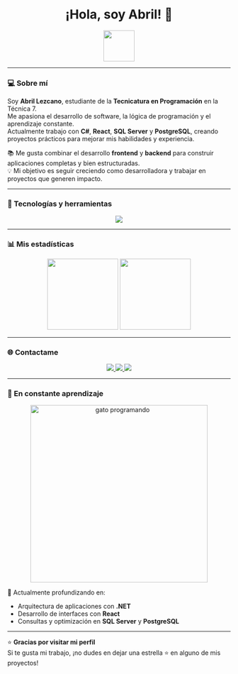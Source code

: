 <!-- Encabezado con GIF -->
<h1 align="center">¡Hola, soy Abril! 👋</h1>

<p align="center">
  <img src="https://media.giphy.com/media/hvRJCLFzcasrR4ia7z/giphy.gif" width="70px">
</p>

---

### 💻 Sobre mí
Soy **Abril Lezcano**, estudiante de la **Tecnicatura en Programación** en la Técnica 7.  
Me apasiona el desarrollo de software, la lógica de programación y el aprendizaje constante.  
Actualmente trabajo con **C#**, **React**, **SQL Server** y **PostgreSQL**, creando proyectos prácticos para mejorar mis habilidades y experiencia.

📚 Me gusta combinar el desarrollo **frontend** y **backend** para construir aplicaciones completas y bien estructuradas.  
💡 Mi objetivo es seguir creciendo como desarrolladora y trabajar en proyectos que generen impacto.

---

### 🚀 Tecnologías y herramientas
<p align="center">
  <img src="https://skillicons.dev/icons?i=html,css,js,react,cs,dotnet,postgres,sqlite,mysql,visualstudio,vscode,git,github" />
</p>

---

### 📊 Mis estadísticas
<p align="center">
  <img src="https://github-readme-stats.vercel.app/api?username=abrillezcano&show_icons=true&theme=radical" height="160" />
  <img src="https://github-readme-stats.vercel.app/api/top-langs/?username=abrillezcano&layout=compact&theme=radical" height="160" />
</p>

---

### 🌐 Contactame
<p align="center">
  <a href="mailto:lezcanoabril896@gmail.com">
    <img src="https://img.shields.io/badge/Gmail-D14836?style=for-the-badge&logo=gmail&logoColor=white" />
  </a>
  <a href="https://github.com/abrillezcano">
    <img src="https://img.shields.io/badge/GitHub-100000?style=for-the-badge&logo=github&logoColor=white" />
  </a>
  <a href="https://www.linkedin.com/" target="_blank">
    <img src="www.linkedin.com/in/abril-lezcano-98b39633b" />
  </a>
</p>

---

### 🧠 En constante aprendizaje
<p align="center">
  <img src="https://media2.giphy.com/media/v1.Y2lkPTc5MGI3NjExOTBmZzQ5aHM0MHZ0ZjVxb2kzMTB5MHl0Mm82MTRqdm9rcXoxaXowaCZlcD12MV9pbnRlcm5hbF9naWZfYnlfaWQmY3Q9Zw/13HBDT4QSTpveU/giphy.gif" width="400" alt="gato programando">
</p>

🌱 Actualmente profundizando en:
- Arquitectura de aplicaciones con **.NET**  
- Desarrollo de interfaces con **React**  
- Consultas y optimización en **SQL Server** y **PostgreSQL**

---

⭐ **Gracias por visitar mi perfil**  
Si te gusta mi trabajo, ¡no dudes en dejar una estrella ⭐ en alguno de mis proyectos!

